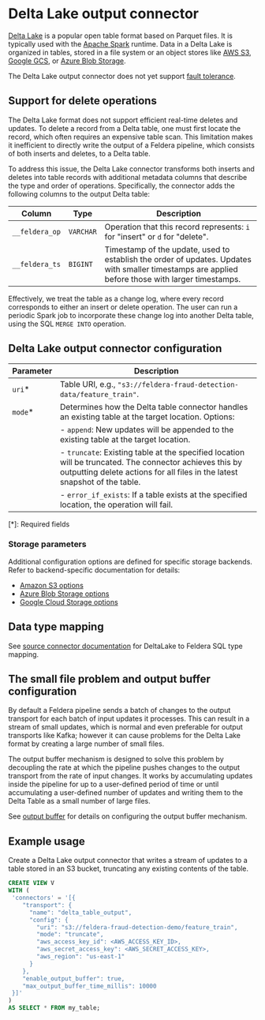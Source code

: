 # Delta Lake output connector

[Delta Lake](https://delta.io/) is a popular open table format based on Parquet files.
It is typically used with the [Apache Spark](https://spark.apache.org/) runtime.
Data in a Delta Lake is organized in tables, stored in
a file system or an object stores like [AWS S3](https://aws.amazon.com/s3/),
[Google GCS](https://cloud.google.com/storage), or
[Azure Blob Storage](https://azure.microsoft.com/en-us/products/storage/blobs).

The Delta Lake output connector does not yet support [fault
tolerance](/pipelines/fault-tolerance).

## Support for delete operations

The Delta Lake format does not support efficient real-time deletes and updates.
To delete a record from a Delta table, one must first locate the record, which
often requires an expensive table scan. This limitation makes it inefficient to
directly write the output of a Feldera pipeline, which consists of both inserts
and deletes, to a Delta table.

To address this issue, the Delta Lake connector transforms both inserts and deletes
into table records with additional metadata columns that describe the type and order
of operations. Specifically, the connector adds the following columns to the output
Delta table:

| Column         | Type      | Description                                                                   |
|----------------|-----------|-------------------------------------------------------------------------------|
| `__feldera_op` | `VARCHAR` | Operation that this record represents: `i` for "insert" or `d` for "delete".  |
| `__feldera_ts` | `BIGINT`  | Timestamp of the update, used to establish the order of updates. Updates with smaller timestamps are applied before those with larger timestamps. |

Effectively, we treat the table as a change log, where every record corresponds to
either an insert or delete operation. The user can run a periodic Spark job to
incorporate these change log into another Delta table, using the SQL `MERGE INTO` operation.

## Delta Lake output connector configuration

| Parameter  | Description |
|------------|------------|
| `uri`*     | Table URI, e.g., `"s3://feldera-fraud-detection-data/feature_train"`. |
| `mode`*    | Determines how the Delta table connector handles an existing table at the target location. Options: |
|            | - `append`: New updates will be appended to the existing table at the target location. |
|            | - `truncate`: Existing table at the specified location will be truncated. The connector achieves this by outputting delete actions for all files in the latest snapshot of the table. |
|            | - `error_if_exists`: If a table exists at the specified location, the operation will fail. |

[*]: Required fields

### Storage parameters

Additional configuration options are defined for specific storage backends.  Refer to
backend-specific documentation for details:

* [Amazon S3 options](https://docs.rs/object_store/latest/object_store/aws/enum.AmazonS3ConfigKey.html)
* [Azure Blob Storage options](https://docs.rs/object_store/latest/object_store/azure/enum.AzureConfigKey.html)
* [Google Cloud Storage options](https://docs.rs/object_store/latest/object_store/gcp/enum.GoogleConfigKey.html)

## Data type mapping

See [source connector documentation](/connectors/sources/delta/#data-type-mapping) for DeltaLake to Feldera SQL
type mapping.

## The small file problem and output buffer configuration

By default a Feldera pipeline sends a batch of changes to the output transport
for each batch of input updates it processes.  This can result in a stream of
small updates, which is normal and even preferable for output transports like
Kafka; however it can cause problems for the Delta Lake format by creating a large
number of small files.

The output buffer mechanism is designed to solve this problem by decoupling the
rate at which the pipeline pushes changes to the output transport from the rate
of input changes.  It works by accumulating updates inside the pipeline
for up to a user-defined period of time or until accumulating a user-defined number
of updates and writing them to the Delta Table as a small number of large files.

See [output buffer](/connectors#configuring-the-output-buffer) for details on configuring the output buffer mechanism.

## Example usage

Create a Delta Lake output connector that writes a stream of updates to a table
stored in an S3 bucket, truncating any existing contents of the table.

```sql
CREATE VIEW V
WITH (
 'connectors' = '[{
    "transport": {
      "name": "delta_table_output",
      "config": {
        "uri": "s3://feldera-fraud-detection-demo/feature_train",
        "mode": "truncate",
        "aws_access_key_id": <AWS_ACCESS_KEY_ID>,
        "aws_secret_access_key": <AWS_SECRET_ACCESS_KEY>,
        "aws_region": "us-east-1"
      }
    },
    "enable_output_buffer": true,
    "max_output_buffer_time_millis": 10000
 }]'
)
AS SELECT * FROM my_table;
```
